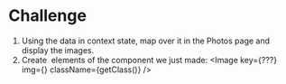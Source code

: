 # Challenge

1. Using the data in context state, map over it in the Photos page and display the images.
2. Create <Image /> elements of the component we just made:
  <Image key={???} img={<full image object here>} className={getClass(<index of image>)} />